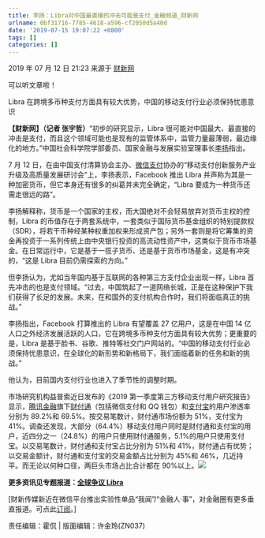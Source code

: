 ```yaml
---
title: 李扬：Libra对中国最直接的冲击可能是支付_金融频道_财新网
urlname: 0bf31716-7785-4618-a596-cf2050d5a40d
date: '2019-07-15 19:07:22 +0800'
tags: []
categories: []
---
```


2019 年 07 月 12 日 21:23 来源于 [财新网](http://www.caixin.com/)

可以听文章啦！

Libra 在跨境多币种支付方面具有较大优势，中国的移动支付行业必须保持忧患意识

**【财新网】（记者 张宇哲）**“初步的研究显示，Libra 很可能对中国最大、最直接的冲击是支付，而且这个领域可能也是现有的监管体系中，监管力量最薄弱，最边缘化的地方。”中国社会科学院学部委员、国家金融与发展实验室理事长[李扬](http://www.caixin.com/hot/liyang.html)指出。

7 月 12 日，在由中国支付清算协会主办、[微信支付](http://www.caixin.com/hot/weixinzhifu.html)协办的“移动支付创新服务产业升级及高质量发展研讨会”上，李扬表示，Facebook 推出 Libra 并声称为其是一种加密货币，但它本身还有很多的纠葛并未完全确定，“Libra 要成为一种货币还需走很远的路”。

李扬解释称，货币是一个国家的主权，而大国绝对不会轻易放弃对货币主权的控制，Libra 的币值存在于两套系统中，一套类似于国际货币基金组织的特别提款权（SDR），将若干币种经某种权重加权来形成资产包；另外一套则是将它筹集的资金再投资于一系列传统上由中央银行投资的高流动性资产中，这类似于货币市场基金。在日常运行中，它是基于一揽子货币、还是基于货币市场基金，这是有冲突的，“这是 Libra 目前仍需探索的方向。”

但李扬认为，尤如当年国内基于互联网的各种第三方支付企业出现一样，Libra 首先冲击的也是支付领域。“过去，中国筑起了一道网络长城，正是在这种保护下我们获得了长足的发展。未来，在和国外的支付机构合作时，我们将面临真正的挑战。”

李扬指出，Facebook 打算推出的 Libra 有望覆盖 27 亿用户，这是在中国 14 亿人口之外经济发展活跃的人口，它在跨境多币种支付方面具有较大优势；更重要的是，Libra 是基于脸书、谷歌、推特等社交门户网站的。“中国的移动支付行业必须保持忧患意识，在全球化的新形势和新格局下，我们面临着新的任务和新的挑战。”

他认为，目前国内支付行业也进入了季节性的调整时期。

市场研究机构益普索近日发布的《2019 第一季度第三方移动支付用户研究报告》显示，[腾讯金融](http://www.caixin.com/hot/tengxunjinrong.html)旗下[财付通](http://www.caixin.com/hot/caifutong.html)（包括微信支付和 QQ 钱包）和[支付宝](http://www.caixin.com/hot/zhifubao.html)的用户渗透率分别为 89.2%和 69.5%。按交易笔数计，财付通市场份额为 51%，支付宝为 41%。调查还发现，大部分（64.4%）移动支付用户同时是财付通和支付宝的用户，近四分之一（24.8%）的用户只使用财付通服务，5.1%的用户只使用支付宝。以交易笔数计，财付通和支付宝占比分别为 51%和 41%，财付通占有优势；以交易金额计，财付通和支付宝的交易金额占比分别为 45%和 46%，几近持平。而无论以何种口径，两巨头市场占比合计都在 90%以上。[![](https://www.caixin.com/favicon.ico#alt=)](http://finance.caixin.com/2019-07-12/101439190.html)

**更多资讯见专题报道：[全球争议 Libra](http://tag.caixin.com/special/BQ01.00000795)**

[财新传媒新近在微信平台推出实验性单品“我闻”/“金融人·事”，对金融圈有更多垂直报道。可点此[订阅](https://appc0zlouli8646.h5.xiaoeknow.com/homepage)。]

责任编辑：霍侃 | 版面编辑：许金玲(ZN037)
